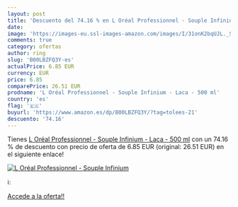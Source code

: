 ```yaml
---
layout: post
title: 'Descuento del 74.16 % en L Oréal Professionnel - Souple Infinium '
date: 
image: 'https://images-eu.ssl-images-amazon.com/images/I/31onK2bqUJL._SL200_.jpg'
comments: true
category: ofertas
author: ring
slug: 'B00LBZFQ3Y-es'
actualPrice: 6.85 EUR
currency: EUR
price: 6.85
comparePrice: 26.51 EUR
prodname: 'L Oréal Professionnel - Souple Infinium - Laca - 500 ml'
country: 'es'
flag: '🇪🇸'
buyurl: 'https://www.amazon.es/dp/B00LBZFQ3Y/?tag=tolees-21'
descuento: '74.16'
---
```


Tienes [L Oréal Professionnel - Souple Infinium - Laca - 500 ml](https://www.amazon.es/dp/B00LBZFQ3Y/?tag=tolees-21) con un 74.16 % de descuento con precio de oferta de 6.85 EUR (original: 26.51 EUR) en el siguiente enlace!

[![L Oréal Professionnel - Souple Infinium ](https://images-eu.ssl-images-amazon.com/images/I/31onK2bqUJL._SL200_.jpg)](https://www.amazon.es/dp/B00LBZFQ3Y/?tag=tolees-21)

ℹ️:


[Accede a la oferta!!](https://www.amazon.es/dp/B00LBZFQ3Y/?tag=tolees-21)
